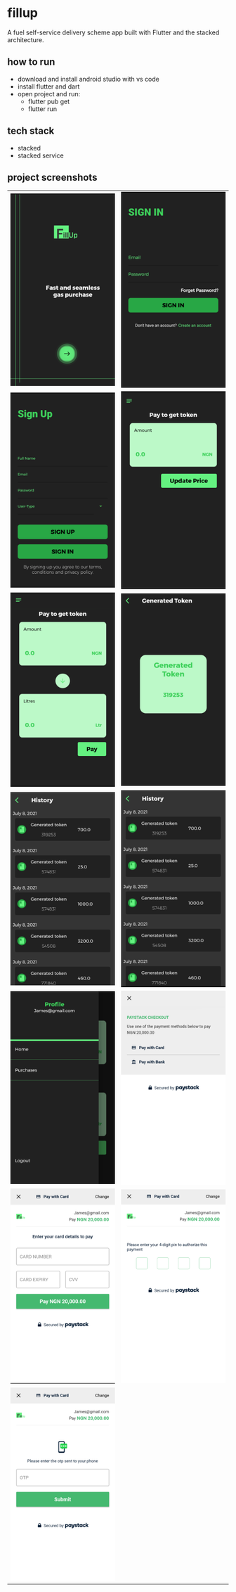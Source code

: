 # fillup

A fuel self-service delivery scheme app built with Flutter and the stacked architecture.

## how to run
 * download and install android studio with vs code 
 * install flutter and dart
 * open project and run:
    - flutter pub get
    - flutter run

## tech stack
 * stacked
 * stacked service

## project screenshots
|                |              | 
| :------------- | :----------: | 
![ splash page](https://raw.githubusercontent.com/ebubechi/fillup/main/assets/splash.png) | ![ signin page ](https://raw.githubusercontent.com/ebubechi/fillup/main/assets/signin.png)
![ signup page](https://raw.githubusercontent.com/ebubechi/fillup/main/assets/signup.png) | ![ admin home page ](https://raw.githubusercontent.com/ebubechi/fillup/main/assets/adminHome.png)
![ buyer home page](https://raw.githubusercontent.com/ebubechi/fillup/main/assets/buyerhome.png) | ![ token page ](https://raw.githubusercontent.com/ebubechi/fillup/main/assets/tokengen.png)
![ purchase page](https://raw.githubusercontent.com/ebubechi/fillup/main/assets/purchases.png) | ![ sales page ](https://raw.githubusercontent.com/ebubechi/fillup/main/assets/sales.png)
![ side drawer page](https://raw.githubusercontent.com/ebubechi/fillup/main/assets/sidedrawer.png) | ![ checkout page 1 ](https://raw.githubusercontent.com/ebubechi/fillup/main/assets/checkout1.png)
![ checkout page 2](https://raw.githubusercontent.com/ebubechi/fillup/main/assets/checkout2.png) | ![ checkout page 3 ](https://raw.githubusercontent.com/ebubechi/fillup/main/assets/checkout3.png)
![ checkout page 4](https://raw.githubusercontent.com/ebubechi/fillup/main/assets/checkout4.png) |
